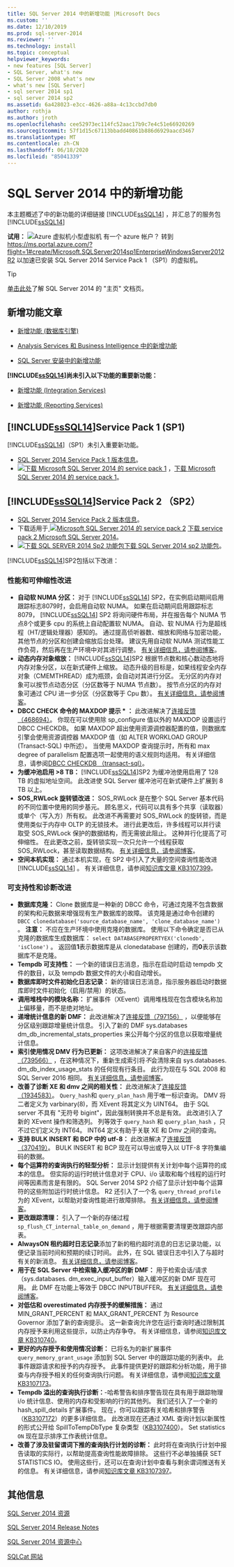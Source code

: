 ```yaml
---
title: SQL Server 2014 中的新增功能 |Microsoft Docs
ms.custom: ''
ms.date: 12/10/2019
ms.prod: sql-server-2014
ms.reviewer: ''
ms.technology: install
ms.topic: conceptual
helpviewer_keywords:
- new features [SQL Server]
- SQL Server, what's new
- SQL Server 2008 what's new
- what's new [SQL Server]
- sql server 2014 sp1
- sql server 2014 sp2
ms.assetid: 6a428023-e3cc-4626-a88a-4c13ccbd7db0
author: rothja
ms.author: jroth
ms.openlocfilehash: cee52973ec114fc52aac17b9c7e4c51e66920269
ms.sourcegitcommit: 57f1d15c67113bbadd40861b886d6929aacd3467
ms.translationtype: MT
ms.contentlocale: zh-CN
ms.lasthandoff: 06/18/2020
ms.locfileid: "85041339"
---
```

# <a name="whats-new-in-sql-server-2014"></a>SQL Server 2014 中的新增功能

本主题概述了中的新功能的详细链接 [!INCLUDE[ssSQL14](../includes/sssql14-md.md)] ，并汇总了的服务包[!INCLUDE[ssSQL14](../includes/sssql14-md.md)]  
 
**试用：** ![Azure 虚拟机小型虚拟机 ](./media/what-s-new-in-sql-server-2016/azure-virtual-machine-small.png) 有一个 azure 帐户？  转到 https://ms.portal.azure.com/?flight=1#create/Microsoft.SQLServer2014sp1EnterpriseWindowsServer2012R2 以加速已安装 SQL Server 2014 Service Pack 1 （SP1）的虚拟机。

> [!TIP]
> [单击此处](../2014-toc/index.yml)了解 SQL Server 2014 的 "主页" 文档页。

<!--
Do not let this file's filename fool you.
This filename contains "2016", but nevertheless...
This file, at this exact GitHub path, is dedicated to SQL Server version 2014.
-->

## <a name="whats-new-articles"></a>新增功能文章

-   [新增功能 &#40;数据库引擎&#41;](../database-engine/whats-new-in-sql-server-2016.md)  
  
-   [Analysis Services 和 Business Intelligence 中的新增功能](https://docs.microsoft.com/analysis-services/what-s-new-in-analysis-services)  
  
-   [SQL Server 安装中的新增功能](install/what-s-new-in-sql-server-installation.md)  
  
 **[!INCLUDE[ssSQL14](../includes/sssql14-md.md)]尚未引入以下功能的重要新功能：**  
  
-   [新增功能 &#40;Integration Services&#41;](../integration-services/what-s-new-in-integration-services-in-sql-server-2016.md)  
  
-   [新增功能 &#40;Reporting Services&#41;](../reporting-services/what-s-new-reporting-services.md)  
  
## <a name="sssql14-service-pack-1-sp1"></a>[!INCLUDE[ssSQL14](../includes/sssql14-md.md)]Service Pack 1 (SP1)
[!INCLUDE[ssSQL14](../includes/sssql14-md.md)]（SP1）未引入重要新功能。
-  [SQL Server 2014 Service Pack 1 版本信息](https://support.microsoft.com/kb/3058865)。
-  [ ![ 下载 Microsoft SQL Server 2014 的 service pack 1](./media/what-s-new-in-sql-server-2016/download.png)](https://www.microsoft.com/download/details.aspx?id=46694) ，[下载 Microsoft SQL Server 2014 的 service pack 1](https://www.microsoft.com/download/details.aspx?id=46694)。


## <a name="sssql14-service-pack-2-sp2"></a>[!INCLUDE[ssSQL14](../includes/sssql14-md.md)]Service Pack 2 （SP2）
- [SQL Server 2014 Service Pack 2 版本信息](https://support.microsoft.com/kb/3171021)。
-  下载适用于[ ![ Microsoft SQL Server 2014 的 service pack 2](./media/what-s-new-in-sql-server-2016/download.png)](https://go.microsoft.com/fwlink/?LinkID=821558) [下载 service pack 2 Microsoft SQL Server 2014](https://go.microsoft.com/fwlink/?LinkID=821558)。
-  [ ![ 下载 SQL SERVER 2014 Sp2 功能包](./media/what-s-new-in-sql-server-2016/download.png)](https://www.microsoft.com/download/details.aspx?id=53164)[下载 SQL Server 2014 sp2 功能包](https://www.microsoft.com/download/details.aspx?id=53164)。

[!INCLUDE[ssSQL14](../includes/sssql14-md.md)]SP2包括以下改进：

### <a name="performance-and-scalability-improvements"></a>性能和可伸缩性改进 
-   **自动软 NUMA 分区：** 对于 [!INCLUDE[ssSQL14](../includes/sssql14-md.md)] SP2，在实例启动期间启用跟踪标志8079时，会启用自动软 NUMA。 如果在启动期间启用跟踪标志8079， [!INCLUDE[ssSQL14](../includes/sssql14-md.md)] SP2 将询问硬件布局，并在报告每个 NUMA 节点8个或更多 cpu 的系统上自动配置软 NUMA。 自动、软 NUMA 行为是超线程（HT/逻辑处理器）感知的。 通过提高侦听器数、缩放和网络与加密功能，其他节点的分区和创建会缩放后台处理。 建议先用自动软 NUMA 测试性能工作负荷，然后再在生产环境中对其进行调整。 [有关详细信息，请参阅博客](https://blogs.msdn.microsoft.com/psssql/2016/03/30/sql-2016-it-just-runs-faster-automatic-soft-numa/)。 
-  **动态内存对象缩放：** [!INCLUDE[ssSQL14](../includes/sssql14-md.md)]SP2 根据节点数和核心数动态地将内存对象分区，以在新式硬件上缩放。 动态升级的目标是，如果线程安全内存对象（CMEMTHREAD）成为瓶颈，会自动对其进行分区。 无分区的内存对象可以按节点动态分区（分区数等于 NUMA 节点数）。 按节点分区的内存对象可通过 CPU 进一步分区（分区数等于 Cpu 数）。 [有关详细信息，请参阅博客](https://blogs.msdn.microsoft.com/psssql/2016/04/06/sql-2016-it-just-runs-faster-dynamic-memory-object-cmemthread-partitioning/)。
-  **DBCC CHECK 命令的 MAXDOP 提示 \* ：** 此改进解决了[连接反馈（468694）](https://connect.microsoft.com/SQLServer/feedback/details/468694/maxdop-option-in-dbcc-checkdb)。 你现在可以使用除 sp_configure 值以外的 MAXDOP 设置运行 DBCC CHECKDB。 如果 MAXDOP 超出使用资源调控器配置的值，则数据库引擎会使用资源调控器 MAXDOP 值（如 ALTER WORKLOAD GROUP (Transact-SQL) 中所述）。 当使用 MAXDOP 查询提示时，所有和 max degree of parallelism 配置选项一起使用的语义规则均适用。 有关详细信息，请参阅[DBCC CHECKDB （transact-sql）](https://msdn.microsoft.com/library/ms176064.aspx)。
-   **为缓冲池启用 >8 TB：** [!INCLUDE[ssSQL14](../includes/sssql14-md.md)]SP2 为缓冲池使用启用了 128 TB 的虚拟地址空间。 此改进使 SQL Server 缓冲池可在新式硬件上扩展到 8 TB 以上。
-   **SOS_RWLock 旋转锁改进：** SOS_RWLock 是在整个 SQL Server 基本代码的不同位置中使用的同步基元。  顾名思义，代码可以具有多个共享（读取器）或单个（写入方）所有权。 此改进不再需要对 SOS_RWLock 的旋转锁，而是使用类似于内存中 OLTP 的无锁技术。 进行此更改后，许多线程可以并行读取受 SOS_RWLock 保护的数据结构，而无需彼此阻止。 这种并行化提高了可伸缩性。 在此更改之前，旋转锁实现一次只允许一个线程获取 SOS_RWLock，甚至读取数据结构。 [有关详细信息，请参阅博客](https://blogs.msdn.microsoft.com/psssql/2016/04/07/sql-2016-it-just-runs-faster-sos_rwlock-redesign/)。
-    **空间本机实现：** 通过本机实现，在 SP2 中引入了大量的空间查询性能改进 [!INCLUDE[ssSQL14](../includes/sssql14-md.md)] 。 有关详细信息，请参阅[知识库文章 KB3107399](https://support.microsoft.com/kb/3107399)。

### <a name="supportability-and-diagnostics-improvements"></a>可支持性和诊断改进
-   **数据库克隆：** Clone 数据库是一种新的 DBCC 命令，可通过克隆不包含数据的架构和元数据来增强现有生产数据库的故障。 该克隆是通过命令创建的 `DBCC clonedatabase('source_database_name', 'clone_database_name')` 。  **注意：** 不应在生产环境中使用克隆的数据库。 使用以下命令确定是否已从克隆的数据库生成数据库： `select DATABASEPROPERTYEX('clonedb', 'isClone')` 。 返回值**1**表示数据库是从 clonedatabase 创建的，而**0**表示该数据库不是克隆。
-   **Tempdb 可支持性：** 一个新的错误日志消息，指示在启动时启动 tempdb 文件的数目，以及 tempdb 数据文件的大小和自动增长。
-   **数据库即时文件初始化日志记录：** 新的错误日志消息，指示服务器启动时数据库即时文件初始化（启用/禁用）的状态。
-   **调用堆栈中的模块名称：** 扩展事件（XEvent）调用堆栈现在包含模块名称加上偏移量，而不是绝对地址。
-   **递增统计信息的新 DMF：** 此改进解决了[连接反馈（797156）](https://connect.microsoft.com/SQLServer/feedback/details/797156/display-sys-dm-db-stats-properties-per-partition-for-incremental-statistics) ，以便能够在分区级别跟踪增量统计信息。 引入了新的 DMF sys.databases dm_db_incremental_stats_properties 来公开每个分区的信息以获取增量统计信息。
-   **索引使用情况 DMV 行为已更新：** 这项改进解决了来自客户的[连接反馈（739566）](https://connect.microsoft.com/SQLServer/feedback/details/739566/rebuilding-an-index-clears-stats-from-sys-dm-db-index-usage-stats) ，在这种情况下，重新生成索引将*不*会清除来自 sys.databases. dm_db_index_usage_stats 的任何现有行条目。 此行为现在与 SQL 2008 和 SQL Server 2016 相同。 [有关详细信息，请参阅博客](https://blogs.msdn.microsoft.com/sql_server_team/index-usage-dmv-behavior-updated/)。
-   **改善了诊断 XE 和 dmv 之间的相关性：** 此改进解决了[连接反馈（1934583）](https://connect.microsoft.com/SQLServer/feedback/details/1934583/extended-events-query-hash-and-query-plan-hash-data-types)。 `Query_hash`和 `query_plan_hash` 用于唯一标识查询。 DMV 将二者定义为 varbinary(8)，而 XEvent 将其定义为 UINT64。 由于 SQL server 不具有 "无符号 bigint"，因此强制转换并不总是有效。 此改进引入了新的 XEvent 操作和筛选列。 列等效于 `query_hash` 和 `query_plan_hash` ，只不过它们定义为 INT64。 INT64 定义有助于关联 XE 和 Dmv 之间的查询。
-   **支持 BULK INSERT 和 BCP 中的 utf-8：** 此改进解决了[连接反馈（370419）](https://connect.microsoft.com/SQLServer/feedback/details/370419/bulk-insert-and-bcp-does-not-recognize-codepage-65001)。 BULK INSERT 和 BCP 现在可以导出或导入以 UTF-8 字符集编码的数据。
-   **每个运算符的查询执行的轻型分析：** 显示计划提供有关计划中每个运算符的成本的信息。 但实际的运行时统计信息对于 CPU、i/o 读取和每个线程的运行时间等因素而言是有限的。 SQL Server 2014 SP2 介绍了显示计划中每个运算符的这些附加运行时统计信息。 R2 还引入了一个名 `query_thread_profile` 为的 XEvent，以帮助对查询性能进行故障排除。 [有关详细信息，请参阅博客](https://blogs.msdn.microsoft.com/sql_server_team/added-per-operator-level-performance-stats-for-query-processing/)。
-   **更改跟踪清理：** 引入了一个新的存储过程 `sp_flush_CT_internal_table_on_demand` ，用于根据需要清理更改跟踪内部表。
-   **AlwaysON 租约超时日志记录**添加了新的租约超时消息的日志记录功能，以便记录当前时间和预期的续订时间。 此外，在 SQL 错误日志中引入了与超时有关的新消息。 [有关详细信息，请参阅博客](https://blogs.msdn.microsoft.com/alwaysonpro/2016/02/23/improved-alwayson-availability-group-lease-timeout-diagnostics/)。
-   **用于在 SQL Server 中检索输入缓冲区的新 DMF：** 用于检索会话/请求（sys.databases. dm_exec_input_buffer）输入缓冲区的新 DMF 现在可用。 此 DMF 在功能上等效于 DBCC INPUTBUFFER。 [有关详细信息，请参阅博客](https://blogs.msdn.microsoft.com/sql_server_team/new-dmf-for-retrieving-input-buffer-in-sql-server/)。
-   **对低估和 overestimated 内存授予的缓解措施：** 通过 MIN_GRANT_PERCENT 和 MAX_GRANT_PERCENT 为 Resource Governor 添加了新的查询提示。 这一新查询允许您在运行查询时通过限制其内存授予来利用这些提示，以防止内存争夺。 有关详细信息，请参阅[知识库文章 KB310740](https://support.microsoft.com/kb/3107401)。
-   **更好的内存授予和使用情况诊断：** 已将名为的新扩展事件 `query_memory_grant_usage` 添加到 SQL Server 中的跟踪功能的列表中。 此事件跟踪请求和授予的内存授予。 此事件提供更好的跟踪和分析功能，用于排查与内存授予相关的任何查询执行问题。 有关详细信息，请参阅[知识库文章 KB3107173](https://support.microsoft.com/kb/3107173)。
-   **Tempdb 溢出的查询执行诊断：**-哈希警告和排序警告现在具有用于跟踪物理 i/o 统计信息、使用的内存和受影响的行的其他列。 我们还引入了一个新的 hash_spill_details 扩展事件。 现在，你可以跟踪有关哈希和排序警告（[KB3107172](https://support.microsoft.com/kb/3107172)）的更多详细信息。 此改进现在还通过 XML 查询计划以新属性的形式公开给 SpillToTempDbType 复杂类型（[KB3107400](https://support.microsoft.com/kb/3107400)）。 Set statistics `ON` 现在显示排序工作表统计信息。
-   **改善了涉及驻留谓词下推的查询执行计划的诊断：** 此时将在查询执行计划中报告读取的实际行，以帮助提高查询性能故障排除。 这些行不必单独捕获 SET STATISTICS IO。 使用这些行，还可以在查询计划中查看与剩余谓词推送有关的信息。 有关详细信息，请参阅[知识库文章 KB3107397](https://support.microsoft.com/kb/3107397)。


## <a name="additional-information"></a>其他信息  
 [SQL Server 2014 资源](../2014-toc/index.yml)  
  
 [SQL Server 2014 Release Notes](https://go.microsoft.com/fwlink/p/?linkID=296445)  
  
 [SQL Server 2014 资源中心](https://msdn.microsoft.com/sqlserver/dn135309)  
  
 [SQLCat 网站](https://go.microsoft.com/fwlink/p/?linkID=220963)  

